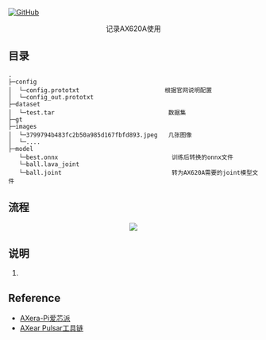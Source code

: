 <p align="left">
  <a href [https://github.com/XianYang2547]">
  <img src="https://img.shields.io/badge/Author-@XianYang-000000.svg?logo=GitHub" alt="GitHub"></a>

<p align="center">记录AX620A使用</p>

## 目录
```
.
├─config
│  └─config.prototxt                        根据官网说明配置
│  └─config_out.prototxt
├─dataset                                    
│  └─test.tar                                数据集
├─gt
├─images
│  └─3799794b483fc2b50a985d167fbfd893.jpeg   几张图像
│  └─....
├─model                                       
   └─best.onnx                                训练后转换的onnx文件
   └─ball.lava_joint
   └─ball.joint                               转为AX620A需要的joint模型文件
```

## 流程

<p align="center"> 
<img src="image/workflow.png">
</p>

## 说明
1. 

## Reference
- [AXera-Pi爱芯派](https://wiki.sipeed.com/ai/zh/deploy/ax-pi.html)
- [AXear Pulsar工具链](https://pulsar-docs.readthedocs.io/zh_CN/latest/)



